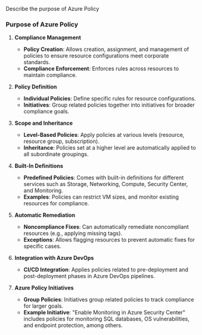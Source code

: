 Describe the purpose of Azure Policy

### **Purpose of Azure Policy**

1. **Compliance Management**
   - **Policy Creation**: Allows creation, assignment, and management of policies to ensure resource configurations meet corporate standards.
   - **Compliance Enforcement**: Enforces rules across resources to maintain compliance.

2. **Policy Definition**
   - **Individual Policies**: Define specific rules for resource configurations.
   - **Initiatives**: Group related policies together into initiatives for broader compliance goals.

3. **Scope and Inheritance**
   - **Level-Based Policies**: Apply policies at various levels (resource, resource group, subscription).
   - **Inheritance**: Policies set at a higher level are automatically applied to all subordinate groupings.

4. **Built-In Definitions**
   - **Predefined Policies**: Comes with built-in definitions for different services such as Storage, Networking, Compute, Security Center, and Monitoring.
   - **Examples**: Policies can restrict VM sizes, and monitor existing resources for compliance.

5. **Automatic Remediation**
   - **Noncompliance Fixes**: Can automatically remediate noncompliant resources (e.g., applying missing tags).
   - **Exceptions**: Allows flagging resources to prevent automatic fixes for specific cases.

6. **Integration with Azure DevOps**
   - **CI/CD Integration**: Applies policies related to pre-deployment and post-deployment phases in Azure DevOps pipelines.

7. **Azure Policy Initiatives**
   - **Group Policies**: Initiatives group related policies to track compliance for larger goals.
   - **Example Initiative**: "Enable Monitoring in Azure Security Center" includes policies for monitoring SQL databases, OS vulnerabilities, and endpoint protection, among others.

